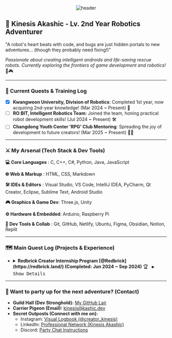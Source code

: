 <p align="center">
  <img src="https://github.com/kinesis19/kinesis19/assets/90908098/fe753219-32f4-4c6a-8941-eecb351340fe" alt="header"/>
</p>

## 🚀 Kinesis Akashic - Lv. 2nd Year Robotics Adventurer

"A robot's heart beats with code, and bugs are just hidden portals to new adventures... (though they probably need fixing!)"

*Passionate about creating intelligent androids and life-saving rescue robots. Currently exploring the frontiers of game development and robotics!* 🤖🎮

---

### 🎯 Current Quests & Training Log

-   [x] **Kwangwoon University, Division of Robotics**: Completed 1st year, now acquiring 2nd-year knowledge! (Mar 2024 ~ Present) 🧠
-   [ ] **ROːBIT, Intelligent Robotics Team**: Joined the team, honing practical robot development skills! (Jul 2024 ~ Present) 🛠️
-   [ ] **Changdong Youth Center 'RPG' Club Mentoring**: Spreading the joy of development to future creators! (Mar 2025 ~ Present) 🧑‍🏫

---

### ⚔️ My Arsenal (Tech Stack & Dev Tools)
**💻 Core Languages** : C, C++, C#, Python, Java, JavaScript

**🌐 Web & Markup** : HTML, CSS, Markdown

**🛠️ IDEs & Editors** : Visual Studio, VS Code, IntelliJ IDEA, PyCharm, Qt Creator, Eclipse, Sublime Text, Android Studio

**🎮 Graphics & Game Dev**: Three.js, Unity

**⚙️ Hardware & Embedded**: Arduino, Raspberry Pi

**🔗 Dev Tools & Collab** : Git, GitHub, Netlify, Ubuntu, Figma, Obsidian, Notion, Replit

---

### 🗺️ Main Quest Log (Projects & Experience)

* <details>
  <summary><strong>Redbrick Creator Internship Program [@Redbrick](https://redbrick.land/) (Completed: Jun 2024 ~ Sep 2024)</strong> 🏆 &nbsp; <kbd>▶ Show Details</kbd></summary>

    <br> * **Position:** Creator Intern (Part-time)
    * **Key Contributions & Responsibilities:**
        * Designed and developed game worlds on the Redbrick metaverse platform.
        * Scripted interactive experiences and implemented game logic using Redbrick's proprietary studio tools.
        * Collaborated closely with Redbrick team members, actively sharing ideas and contributing to team projects.
        * Iteratively refined and developed content based on constructive feedback from the Redbrick team.
    * **Experience Gained (XP Unlocked):**
        * Gained practical, real-world experience in the end-to-end process of metaverse content planning and development.
        * Significantly improved skills in leveraging the Redbrick platform and JavaScript for creating interactive content.
        * Cultivated a strong understanding of User Experience (UX) design principles as applied to immersive 3D environments.
  </details>

---

### 👾 Want to party up for the next adventure? (Contact)

* **Guild Hall (Dev Stronghold):** [My GitHub Lair](https://github.com/kinesis19)  
* **Carrier Pigeon (Email):** <kinesis@kashic.dev>
* **Secret Outposts (Connect with me on):**
    * Instagram: [Visual Logbook (@creator_kinesis)](https://www.instagram.com/creator_kinesis/)
    * LinkedIn: [Professional Network (Kinesis Akashic)](https://www.linkedin.com/in/kinesis19/)
    * Discord: [Party Chat Instructions](https://github.com/kinesis19/kinesis19/tree/main/Docs/Discord_Add)